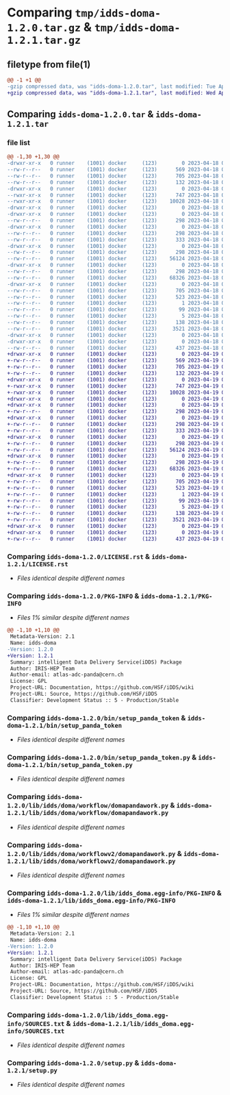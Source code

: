 # Comparing `tmp/idds-doma-1.2.0.tar.gz` & `tmp/idds-doma-1.2.1.tar.gz`

## filetype from file(1)

```diff
@@ -1 +1 @@
-gzip compressed data, was "idds-doma-1.2.0.tar", last modified: Tue Apr 18 09:36:55 2023, max compression
+gzip compressed data, was "idds-doma-1.2.1.tar", last modified: Wed Apr 19 09:46:49 2023, max compression
```

## Comparing `idds-doma-1.2.0.tar` & `idds-doma-1.2.1.tar`

### file list

```diff
@@ -1,30 +1,30 @@
-drwxr-xr-x   0 runner    (1001) docker     (123)        0 2023-04-18 09:36:55.531023 idds-doma-1.2.0/
--rw-r--r--   0 runner    (1001) docker     (123)      569 2023-04-18 09:36:40.000000 idds-doma-1.2.0/LICENSE.rst
--rw-r--r--   0 runner    (1001) docker     (123)      705 2023-04-18 09:36:55.531023 idds-doma-1.2.0/PKG-INFO
--rw-r--r--   0 runner    (1001) docker     (123)      132 2023-04-18 09:36:40.000000 idds-doma-1.2.0/README.md
-drwxr-xr-x   0 runner    (1001) docker     (123)        0 2023-04-18 09:36:55.527023 idds-doma-1.2.0/bin/
--rwxr-xr-x   0 runner    (1001) docker     (123)      747 2023-04-18 09:36:40.000000 idds-doma-1.2.0/bin/setup_panda_token
--rwxr-xr-x   0 runner    (1001) docker     (123)    10028 2023-04-18 09:36:40.000000 idds-doma-1.2.0/bin/setup_panda_token.py
-drwxr-xr-x   0 runner    (1001) docker     (123)        0 2023-04-18 09:36:55.527023 idds-doma-1.2.0/lib/
-drwxr-xr-x   0 runner    (1001) docker     (123)        0 2023-04-18 09:36:55.527023 idds-doma-1.2.0/lib/idds/
--rw-r--r--   0 runner    (1001) docker     (123)      298 2023-04-18 09:36:40.000000 idds-doma-1.2.0/lib/idds/__init__.py
-drwxr-xr-x   0 runner    (1001) docker     (123)        0 2023-04-18 09:36:55.527023 idds-doma-1.2.0/lib/idds/doma/
--rw-r--r--   0 runner    (1001) docker     (123)      298 2023-04-18 09:36:40.000000 idds-doma-1.2.0/lib/idds/doma/__init__.py
--rw-r--r--   0 runner    (1001) docker     (123)      333 2023-04-18 09:36:49.000000 idds-doma-1.2.0/lib/idds/doma/version.py
-drwxr-xr-x   0 runner    (1001) docker     (123)        0 2023-04-18 09:36:55.527023 idds-doma-1.2.0/lib/idds/doma/workflow/
--rw-r--r--   0 runner    (1001) docker     (123)      298 2023-04-18 09:36:40.000000 idds-doma-1.2.0/lib/idds/doma/workflow/__init__.py
--rw-r--r--   0 runner    (1001) docker     (123)    56124 2023-04-18 09:36:40.000000 idds-doma-1.2.0/lib/idds/doma/workflow/domapandawork.py
-drwxr-xr-x   0 runner    (1001) docker     (123)        0 2023-04-18 09:36:55.527023 idds-doma-1.2.0/lib/idds/doma/workflowv2/
--rw-r--r--   0 runner    (1001) docker     (123)      298 2023-04-18 09:36:40.000000 idds-doma-1.2.0/lib/idds/doma/workflowv2/__init__.py
--rw-r--r--   0 runner    (1001) docker     (123)    68326 2023-04-18 09:36:40.000000 idds-doma-1.2.0/lib/idds/doma/workflowv2/domapandawork.py
-drwxr-xr-x   0 runner    (1001) docker     (123)        0 2023-04-18 09:36:55.531023 idds-doma-1.2.0/lib/idds_doma.egg-info/
--rw-r--r--   0 runner    (1001) docker     (123)      705 2023-04-18 09:36:55.000000 idds-doma-1.2.0/lib/idds_doma.egg-info/PKG-INFO
--rw-r--r--   0 runner    (1001) docker     (123)      523 2023-04-18 09:36:55.000000 idds-doma-1.2.0/lib/idds_doma.egg-info/SOURCES.txt
--rw-r--r--   0 runner    (1001) docker     (123)        1 2023-04-18 09:36:55.000000 idds-doma-1.2.0/lib/idds_doma.egg-info/dependency_links.txt
--rw-r--r--   0 runner    (1001) docker     (123)       99 2023-04-18 09:36:55.000000 idds-doma-1.2.0/lib/idds_doma.egg-info/requires.txt
--rw-r--r--   0 runner    (1001) docker     (123)        5 2023-04-18 09:36:55.000000 idds-doma-1.2.0/lib/idds_doma.egg-info/top_level.txt
--rw-r--r--   0 runner    (1001) docker     (123)      138 2023-04-18 09:36:55.531023 idds-doma-1.2.0/setup.cfg
--rw-r--r--   0 runner    (1001) docker     (123)     3521 2023-04-18 09:36:40.000000 idds-doma-1.2.0/setup.py
-drwxr-xr-x   0 runner    (1001) docker     (123)        0 2023-04-18 09:36:55.527023 idds-doma-1.2.0/tools/
-drwxr-xr-x   0 runner    (1001) docker     (123)        0 2023-04-18 09:36:55.531023 idds-doma-1.2.0/tools/env/
--rw-r--r--   0 runner    (1001) docker     (123)      437 2023-04-18 09:36:49.000000 idds-doma-1.2.0/tools/env/environment.yml
+drwxr-xr-x   0 runner    (1001) docker     (123)        0 2023-04-19 09:46:49.746210 idds-doma-1.2.1/
+-rw-r--r--   0 runner    (1001) docker     (123)      569 2023-04-19 09:46:29.000000 idds-doma-1.2.1/LICENSE.rst
+-rw-r--r--   0 runner    (1001) docker     (123)      705 2023-04-19 09:46:49.746210 idds-doma-1.2.1/PKG-INFO
+-rw-r--r--   0 runner    (1001) docker     (123)      132 2023-04-19 09:46:29.000000 idds-doma-1.2.1/README.md
+drwxr-xr-x   0 runner    (1001) docker     (123)        0 2023-04-19 09:46:49.746210 idds-doma-1.2.1/bin/
+-rwxr-xr-x   0 runner    (1001) docker     (123)      747 2023-04-19 09:46:29.000000 idds-doma-1.2.1/bin/setup_panda_token
+-rwxr-xr-x   0 runner    (1001) docker     (123)    10028 2023-04-19 09:46:29.000000 idds-doma-1.2.1/bin/setup_panda_token.py
+drwxr-xr-x   0 runner    (1001) docker     (123)        0 2023-04-19 09:46:49.742210 idds-doma-1.2.1/lib/
+drwxr-xr-x   0 runner    (1001) docker     (123)        0 2023-04-19 09:46:49.746210 idds-doma-1.2.1/lib/idds/
+-rw-r--r--   0 runner    (1001) docker     (123)      298 2023-04-19 09:46:29.000000 idds-doma-1.2.1/lib/idds/__init__.py
+drwxr-xr-x   0 runner    (1001) docker     (123)        0 2023-04-19 09:46:49.746210 idds-doma-1.2.1/lib/idds/doma/
+-rw-r--r--   0 runner    (1001) docker     (123)      298 2023-04-19 09:46:29.000000 idds-doma-1.2.1/lib/idds/doma/__init__.py
+-rw-r--r--   0 runner    (1001) docker     (123)      333 2023-04-19 09:46:41.000000 idds-doma-1.2.1/lib/idds/doma/version.py
+drwxr-xr-x   0 runner    (1001) docker     (123)        0 2023-04-19 09:46:49.746210 idds-doma-1.2.1/lib/idds/doma/workflow/
+-rw-r--r--   0 runner    (1001) docker     (123)      298 2023-04-19 09:46:29.000000 idds-doma-1.2.1/lib/idds/doma/workflow/__init__.py
+-rw-r--r--   0 runner    (1001) docker     (123)    56124 2023-04-19 09:46:29.000000 idds-doma-1.2.1/lib/idds/doma/workflow/domapandawork.py
+drwxr-xr-x   0 runner    (1001) docker     (123)        0 2023-04-19 09:46:49.746210 idds-doma-1.2.1/lib/idds/doma/workflowv2/
+-rw-r--r--   0 runner    (1001) docker     (123)      298 2023-04-19 09:46:29.000000 idds-doma-1.2.1/lib/idds/doma/workflowv2/__init__.py
+-rw-r--r--   0 runner    (1001) docker     (123)    68326 2023-04-19 09:46:29.000000 idds-doma-1.2.1/lib/idds/doma/workflowv2/domapandawork.py
+drwxr-xr-x   0 runner    (1001) docker     (123)        0 2023-04-19 09:46:49.746210 idds-doma-1.2.1/lib/idds_doma.egg-info/
+-rw-r--r--   0 runner    (1001) docker     (123)      705 2023-04-19 09:46:49.000000 idds-doma-1.2.1/lib/idds_doma.egg-info/PKG-INFO
+-rw-r--r--   0 runner    (1001) docker     (123)      523 2023-04-19 09:46:49.000000 idds-doma-1.2.1/lib/idds_doma.egg-info/SOURCES.txt
+-rw-r--r--   0 runner    (1001) docker     (123)        1 2023-04-19 09:46:49.000000 idds-doma-1.2.1/lib/idds_doma.egg-info/dependency_links.txt
+-rw-r--r--   0 runner    (1001) docker     (123)       99 2023-04-19 09:46:49.000000 idds-doma-1.2.1/lib/idds_doma.egg-info/requires.txt
+-rw-r--r--   0 runner    (1001) docker     (123)        5 2023-04-19 09:46:49.000000 idds-doma-1.2.1/lib/idds_doma.egg-info/top_level.txt
+-rw-r--r--   0 runner    (1001) docker     (123)      138 2023-04-19 09:46:49.746210 idds-doma-1.2.1/setup.cfg
+-rw-r--r--   0 runner    (1001) docker     (123)     3521 2023-04-19 09:46:29.000000 idds-doma-1.2.1/setup.py
+drwxr-xr-x   0 runner    (1001) docker     (123)        0 2023-04-19 09:46:49.742210 idds-doma-1.2.1/tools/
+drwxr-xr-x   0 runner    (1001) docker     (123)        0 2023-04-19 09:46:49.746210 idds-doma-1.2.1/tools/env/
+-rw-r--r--   0 runner    (1001) docker     (123)      437 2023-04-19 09:46:41.000000 idds-doma-1.2.1/tools/env/environment.yml
```

### Comparing `idds-doma-1.2.0/LICENSE.rst` & `idds-doma-1.2.1/LICENSE.rst`

 * *Files identical despite different names*

### Comparing `idds-doma-1.2.0/PKG-INFO` & `idds-doma-1.2.1/PKG-INFO`

 * *Files 1% similar despite different names*

```diff
@@ -1,10 +1,10 @@
 Metadata-Version: 2.1
 Name: idds-doma
-Version: 1.2.0
+Version: 1.2.1
 Summary: intelligent Data Delivery Service(iDDS) Package
 Author: IRIS-HEP Team
 Author-email: atlas-adc-panda@cern.ch
 License: GPL
 Project-URL: Documentation, https://github.com/HSF/iDDS/wiki
 Project-URL: Source, https://github.com/HSF/iDDS
 Classifier: Development Status :: 5 - Production/Stable
```

### Comparing `idds-doma-1.2.0/bin/setup_panda_token` & `idds-doma-1.2.1/bin/setup_panda_token`

 * *Files identical despite different names*

### Comparing `idds-doma-1.2.0/bin/setup_panda_token.py` & `idds-doma-1.2.1/bin/setup_panda_token.py`

 * *Files identical despite different names*

### Comparing `idds-doma-1.2.0/lib/idds/doma/workflow/domapandawork.py` & `idds-doma-1.2.1/lib/idds/doma/workflow/domapandawork.py`

 * *Files identical despite different names*

### Comparing `idds-doma-1.2.0/lib/idds/doma/workflowv2/domapandawork.py` & `idds-doma-1.2.1/lib/idds/doma/workflowv2/domapandawork.py`

 * *Files identical despite different names*

### Comparing `idds-doma-1.2.0/lib/idds_doma.egg-info/PKG-INFO` & `idds-doma-1.2.1/lib/idds_doma.egg-info/PKG-INFO`

 * *Files 1% similar despite different names*

```diff
@@ -1,10 +1,10 @@
 Metadata-Version: 2.1
 Name: idds-doma
-Version: 1.2.0
+Version: 1.2.1
 Summary: intelligent Data Delivery Service(iDDS) Package
 Author: IRIS-HEP Team
 Author-email: atlas-adc-panda@cern.ch
 License: GPL
 Project-URL: Documentation, https://github.com/HSF/iDDS/wiki
 Project-URL: Source, https://github.com/HSF/iDDS
 Classifier: Development Status :: 5 - Production/Stable
```

### Comparing `idds-doma-1.2.0/lib/idds_doma.egg-info/SOURCES.txt` & `idds-doma-1.2.1/lib/idds_doma.egg-info/SOURCES.txt`

 * *Files identical despite different names*

### Comparing `idds-doma-1.2.0/setup.py` & `idds-doma-1.2.1/setup.py`

 * *Files identical despite different names*

